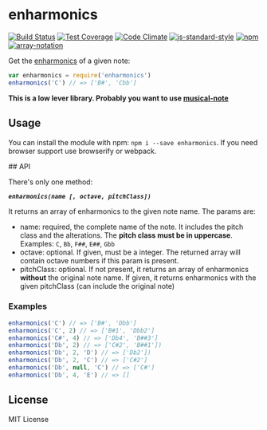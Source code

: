 # enharmonics

[![Build Status](https://travis-ci.org/danigb/enharmonics.svg?branch=master)](https://travis-ci.org/danigb/enharmonics)
[![Test Coverage](https://codeclimate.com/github/danigb/enharmonics/badges/coverage.svg)](https://codeclimate.com/github/danigb/enharmonics/coverage)
[![Code Climate](https://codeclimate.com/github/danigb/enharmonics/badges/gpa.svg)](https://codeclimate.com/github/danigb/enharmonics)
[![js-standard-style](https://img.shields.io/badge/code%20style-standard-brightgreen.svg?style=flat)](https://github.com/feross/standard)
[![npm](https://img.shields.io/npm/v/npm.svg)](https://www.npmjs.com/package/enharmonics)
[![array-notation](https://img.shields.io/badge/array--notation-compatible-yellow.svg)](https://github.com/danigb/pitch-array)

Get the [enharmonics](https://en.wikipedia.org/wiki/Enharmonic) of a given note:

```js
var enharmonics = require('enharmonics')
enharmonics('C') // => ['B#', 'Cbb']
```

__This is a low lever library. Probably you want to use [musical-note](http://github.com/danigb/musical-note)__

## Usage 

You can install the module with npm: `npm i --save enharmonics`. If you need browser support use browserify or webpack.

## API

There's only one method:

___`enharmonics(name [, octave, pitchClass])`___

It returns an array of enharmonics to the given note name. The params are:

- name: required, the complete name of the note. It includes the pitch class and the alterations. The __pitch class must be in uppercase__. Examples: `C`, `Bb`, `F##`, `E##`, `Gbb`
- octave: optional. If given, must be a integer. The returned array will contain octave numbers if this param is present.
- pitchClass: optional. If not present, it returns an array of enharmonics __without__ the original note name. If given, it returns enharmonics with the given pitchClass (can include the original note)

### Examples

```js
enharmonics('C') // => ['B#', 'Dbb']
enharmonics('C', 2) // => ['B#1', 'Dbb2']
enharmonics('C#', 4) // => ['Db4', 'B##3']
enharmonics('Db', 2) // => ['C#2', 'B##1'])
enharmonics('Db', 2, 'D') // => ['Db2'])
enharmonics('Db', 2, 'C') // => ['C#2']
enharmonics('Db', null, 'C') // => ['C#']
enharmonics('Db', 4, 'E') // => []
```

## License

MIT License
